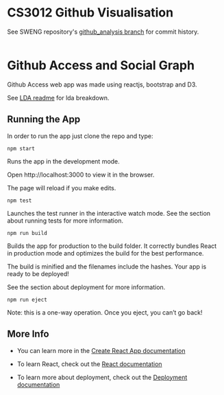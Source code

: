 # CS3012 Github Visualisation

See SWENG repository's [github_analysis branch](https://github.com/mccroare/SWENG/tree/github_analysis/src) for commit history.
```
```

# Github Access and Social Graph
Github Access web app was made using reactjs, bootstrap and D3.

See [LDA readme](https://github.com/mccroare/SWENG/tree/github_analysis/src/lda) for lda breakdown.


## Running the App
In order to run the app just clone the repo and type:
```
npm start
```
Runs the app in the development mode.

Open http://localhost:3000 to view it in the browser.

The page will reload if you make edits.


```
npm test
```

Launches the test runner in the interactive watch mode.
See the section about running tests for more information.



```
npm run build
```

Builds the app for production to the build folder.
It correctly bundles React in production mode and optimizes the build for the best performance.

The build is minified and the filenames include the hashes.
Your app is ready to be deployed!

See the section about deployment for more information.


```
npm run eject
```
Note: this is a one-way operation. Once you eject, you can’t go back!



## More  Info
- You can learn more in the [Create React App documentation](https://create-react-app.dev/docs/getting-started/)

- To learn React, check out the [React documentation](https://reactjs.org/)

- To learn more about deployment, check out the [Deployment documentation](https://facebook.github.io/create-react-app/docs/deployment)
